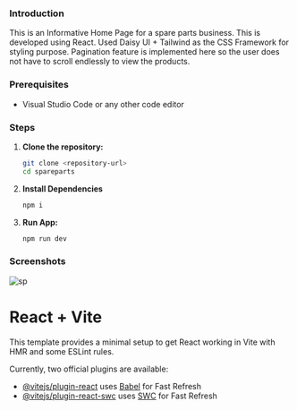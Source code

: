 ### Introduction
This is an Informative Home Page for a spare parts business. This is developed using React. Used Daisy UI + Tailwind as the CSS Framework for styling purpose. Pagination feature is implemented here so the user does not have to scroll endlessly to view the products.

### Prerequisites
- Visual Studio Code or any other code editor

### Steps
1. **Clone the repository:**
   ```bash
   git clone <repository-url>
   cd spareparts
2. **Install Dependencies**
    ```bash
    npm i
4. **Run App:**
   ```bash
   npm run dev

### Screenshots
![sp](https://github.com/iamakmal/spareparts/assets/95517227/668c2531-25df-4457-a6f2-c592e2431ac8)


# React + Vite

This template provides a minimal setup to get React working in Vite with HMR and some ESLint rules.

Currently, two official plugins are available:

- [@vitejs/plugin-react](https://github.com/vitejs/vite-plugin-react/blob/main/packages/plugin-react/README.md) uses [Babel](https://babeljs.io/) for Fast Refresh
- [@vitejs/plugin-react-swc](https://github.com/vitejs/vite-plugin-react-swc) uses [SWC](https://swc.rs/) for Fast Refresh
